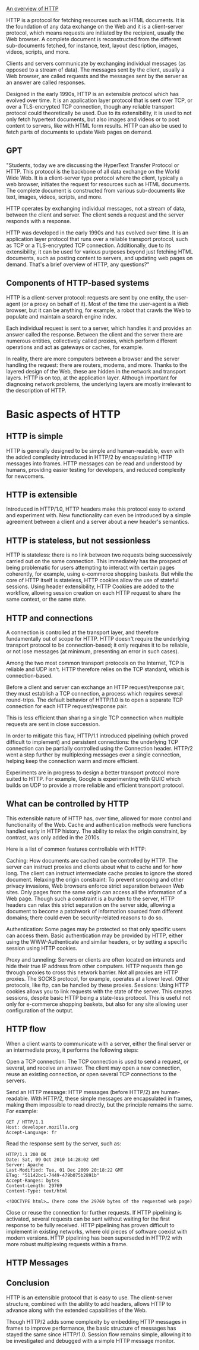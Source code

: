 
[An overview of HTTP](https://developer.mozilla.org/en-US/docs/Web/HTTP/Overview)

HTTP is a protocol for fetching resources such as HTML documents. 
It is the foundation of any data exchange on the Web and it is a client-server protocol, 
which means requests are initiated by the recipient, usually the Web browser. 
A complete document is reconstructed from the different sub-documents fetched, 
for instance, text, layout description, images, videos, scripts, and more.


Clients and servers communicate by exchanging individual messages (as opposed to a stream of data). 
The messages sent by the client, usually a Web browser, are called requests and the messages sent 
by the server as an answer are called responses.

Designed in the early 1990s, HTTP is an extensible protocol which has evolved over time. 
It is an application layer protocol that is sent over TCP, or over a TLS-encrypted TCP connection, 
though any reliable transport protocol could theoretically be used. Due to its extensibility, 
it is used to not only fetch hypertext documents, but also images and videos or to post content 
to servers, like with HTML form results. HTTP can also be used to fetch parts of documents to update 
Web pages on demand.

## GPT
"Students, today we are discussing the HyperText Transfer Protocol or HTTP. This protocol is the backbone of all data exchange on the World Wide Web. It is a client-server type protocol where the client, typically a web browser, initiates the request for resources such as HTML documents. The complete document is constructed from various sub-documents like text, images, videos, scripts, and more.

HTTP operates by exchanging individual messages, not a stream of data, between the client and server. The client sends a request and the server responds with a response.

HTTP was developed in the early 1990s and has evolved over time. It is an application layer protocol that runs over a reliable transport protocol, such as TCP or a TLS-encrypted TCP connection. Additionally, due to its extensibility, it can be used for various purposes beyond just fetching HTML documents, such as posting content to servers, and updating web pages on demand. That's a brief overview of HTTP, any questions?"

## Components of HTTP-based systems
HTTP is a client-server protocol: requests are sent by one entity, the user-agent (or a proxy on behalf of it). 
Most of the time the user-agent is a Web browser, but it can be anything, for example, a robot that crawls the 
Web to populate and maintain a search engine index.

Each individual request is sent to a server, which handles it and provides an answer called the response. 
Between the client and the server there are numerous entities, collectively called proxies, 
which perform different operations and act as gateways or caches, for example.

In reality, there are more computers between a browser and the server handling the request: there are routers, 
modems, and more. Thanks to the layered design of the Web, these are hidden in the network and transport layers. 
HTTP is on top, at the application layer. Although important for diagnosing network problems, the underlying 
layers are mostly irrelevant to the description of HTTP.



# Basic aspects of HTTP

## HTTP is simple
HTTP is generally designed to be simple and human-readable, even with the added complexity introduced 
in HTTP/2 by encapsulating HTTP messages into frames. HTTP messages can be read and understood by humans, 
providing easier testing for developers, and reduced complexity for newcomers.

## HTTP is extensible
Introduced in HTTP/1.0, HTTP headers make this protocol easy to extend and experiment with. New functionality 
can even be introduced by a simple agreement between a client and a server about a new header's semantics.

## HTTP is stateless, but not sessionless
HTTP is stateless: there is no link between two requests being successively carried out on the same connection. 
This immediately has the prospect of being problematic for users attempting to interact with certain pages coherently, 
for example, using e-commerce shopping baskets. But while the core of HTTP itself is stateless, HTTP cookies allow 
the use of stateful sessions. Using header extensibility, HTTP Cookies are added to the workflow, 
allowing session creation on each HTTP request to share the same context, or the same state.

## HTTP and connections
A connection is controlled at the transport layer, and therefore fundamentally out of scope for HTTP. 
HTTP doesn't require the underlying transport protocol to be connection-based; it only requires it to be reliable, 
or not lose messages (at minimum, presenting an error in such cases). 

Among the two most common transport protocols on the Internet, TCP is reliable and UDP isn't. HTTP therefore 
relies on the TCP standard, which is connection-based.

Before a client and server can exchange an HTTP request/response pair, they must establish a TCP connection, 
a process which requires several round-trips. The default behavior of HTTP/1.0 is to open a separate TCP connection 
for each HTTP request/response pair. 

This is less efficient than sharing a single TCP connection when multiple requests are sent in close succession.

In order to mitigate this flaw, HTTP/1.1 introduced pipelining (which proved difficult to implement) and persistent 
connections: the underlying TCP connection can be partially controlled using the Connection header. HTTP/2 went a step 
further by multiplexing messages over a single connection, helping keep the connection warm and more efficient.

Experiments are in progress to design a better transport protocol more suited to HTTP. For example, Google is 
experimenting with QUIC which builds on UDP to provide a more reliable and efficient transport protocol.

## What can be controlled by HTTP
This extensible nature of HTTP has, over time, allowed for more control and functionality of the Web. 
Cache and authentication methods were functions handled early in HTTP history. 
The ability to relax the origin constraint, by contrast, was only added in the 2010s.

Here is a list of common features controllable with HTTP:

Caching: How documents are cached can be controlled by HTTP. The server can instruct proxies and clients about what 
to cache and for how long. The client can instruct intermediate cache proxies to ignore the stored document.
Relaxing the origin constraint: To prevent snooping and other privacy invasions, Web browsers enforce strict 
separation between Web sites. Only pages from the same origin can access all the information of a Web page. 
Though such a constraint is a burden to the server, HTTP headers can relax this strict separation on the server side, 
allowing a document to become a patchwork of information sourced from different domains; there could even be 
security-related reasons to do so.

Authentication: Some pages may be protected so that only specific users can access them. Basic authentication may 
be provided by HTTP, either using the WWW-Authenticate and similar headers, or by setting a specific session using 
HTTP cookies.

Proxy and tunneling: Servers or clients are often located on intranets and hide their true IP address from other 
computers. HTTP requests then go through proxies to cross this network barrier. Not all proxies are HTTP proxies. 
The SOCKS protocol, for example, operates at a lower level. Other protocols, like ftp, can be handled by these proxies.
Sessions: Using HTTP cookies allows you to link requests with the state of the server. This creates sessions, 
despite basic HTTP being a state-less protocol. This is useful not only for e-commerce shopping baskets, but also 
for any site allowing user configuration of the output.

## HTTP flow

When a client wants to communicate with a server, either the final server or an intermediate proxy, 
it performs the following steps:

Open a TCP connection: The TCP connection is used to send a request, or several, and receive an answer. 
The client may open a new connection, reuse an existing connection, or open several TCP connections 
to the servers.

Send an HTTP message: HTTP messages (before HTTP/2) are human-readable. With HTTP/2, these simple messages 
are encapsulated in frames, making them impossible to read directly, but the principle remains the same. For example:

```
GET / HTTP/1.1
Host: developer.mozilla.org
Accept-Language: fr
```

Read the response sent by the server, such as:

```
HTTP/1.1 200 OK
Date: Sat, 09 Oct 2010 14:28:02 GMT
Server: Apache
Last-Modified: Tue, 01 Dec 2009 20:18:22 GMT
ETag: "51142bc1-7449-479b075b2891b"
Accept-Ranges: bytes
Content-Length: 29769
Content-Type: text/html

<!DOCTYPE html>… (here come the 29769 bytes of the requested web page)

```
Close or reuse the connection for further requests.
If HTTP pipelining is activated, several requests can be sent without waiting for the first response 
to be fully received. HTTP pipelining has proven difficult to implement in existing networks, 
where old pieces of software coexist with modern versions. HTTP pipelining has been superseded in HTTP/2 
with more robust multiplexing requests within a frame.

## HTTP Messages



## Conclusion
HTTP is an extensible protocol that is easy to use. The client-server structure, combined with 
the ability to add headers, allows HTTP to advance along with the extended capabilities of the Web.

Though HTTP/2 adds some complexity by embedding HTTP messages in frames to improve performance, 
the basic structure of messages has stayed the same since HTTP/1.0. Session flow remains simple, 
allowing it to be investigated and debugged with a simple HTTP message monitor.
